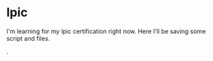 # lpic

I'm learning for my lpic certification right now.
Here I'll be saving some script and files.

.
